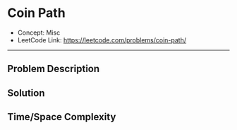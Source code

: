 # Coin Path

- Concept: Misc
- LeetCode Link: https://leetcode.com/problems/coin-path/

---

## Problem Description

## Solution

## Time/Space Complexity


